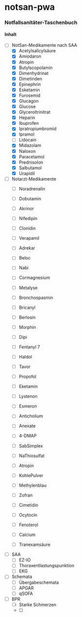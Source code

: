 # notsan-pwa #
### Notfallsanitäter-Taschenbuch ###


#### Inhalt ####
- [ ] NotSan-Medikamente nach SAA
    - [x] Acetylsalicylsäure
    - [x] Amiodaron
    - [x] Atropin
    - [x] Butylscopolamin
    - [x] Dimenhydrinat
    - [x] Dimetinden
    - [x] Epinephrin
    - [x] Esketamin
    - [x] Furosemid
    - [x] Glucagon
    - [x] Glucose
    - [x] Glyceroltrinitrat
    - [x] Heparin
    - [x] Ibuprofen
    - [x] Ipratropiumbromid
    - [x] Ipramol
    - [ ] Lidocain
    - [x] Midazolam
    - [x] Naloxon
    - [x] Paracetamol
    - [x] Prednisolon
    - [x] Salbutamol
    - [x] Urapidil

- [ ] Notarzt-Medikamente
    - [ ] Noradrenalin
    - [ ] Dobutamin
    - [ ] Akrinor
    - [ ] Nifedipin
    - [ ] Clonidin
    - [ ] Verapamil
    - [ ] Adrekar
    - [ ] Beloc
    - [ ] Nabi
    - [ ] Cormagnesium
    - [ ] Metalyse
    - [ ] Bronchospasmin
    - [ ] Bricanyl
    - [ ] Berlosin
    - [ ] Morphin
    - [ ] Dipi
    - [ ] Fentanyl 7
    - [ ] Haldol
    - [ ] Tavor
    - [ ] Propofol
    - [ ] Eketamin
    - [ ] Lystenon
    - [ ] Esmeron
    - [ ] Anticholium
    - [ ] Anexate
    - [ ] 4-DMAP
    - [ ] SabSimplex
    - [ ] NaThiosulfat
    - [ ] Atropin
    - [ ] KohlePulver
    - [ ] Methylenblau
    - [ ] Zofran
    - [ ] Cimetidin
    - [ ] Ocytocin
    - [ ] Fenoterol
    - [ ] Calcium
    - [ ] Tranexamsäure



- [ ] SAA
    - [ ] EZ-IO
    - [ ] Thoraxentlastungspunktion
    - [ ] EKG

- [ ] Schemata
    - [ ] Übergabeschemata
    - [ ] APGAR
    - [ ] qSOFA

- [ ] BPR
    - [ ] Starke Schmerzen
    - [ ] 